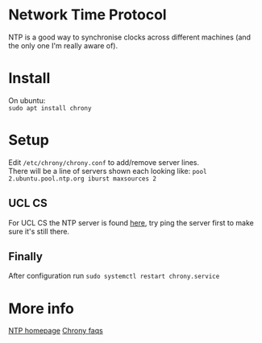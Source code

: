 # Network Time Protocol
NTP is a good way to synchronise clocks across different machines (and the only one I'm really aware of).

# Install
On ubuntu:  
`sudo apt install chrony`  

# Setup
Edit `/etc/chrony/chrony.conf` to add/remove server lines.   
There will be a line of servers shown each looking like:
`pool 2.ubuntu.pool.ntp.org iburst maxsources 2`  

## UCL CS
For UCL CS the NTP server is found [here](http://www0.cs.ucl.ac.uk/staff/Richard.Smith/tips.html), try ping the server first to make sure it's still there.

## Finally
After configuration run `sudo systemctl restart chrony.service`  
  

# More info
[NTP homepage](http://www.ntp.org/) 
[Chrony faqs](https://chrony.tuxfamily.org/faq.html)

